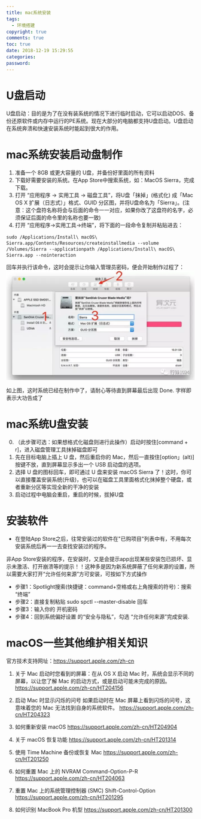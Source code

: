 ```yaml
---
title: mac系统安装
tags:
  - 环境搭建
copyright: true
comments: true
toc: true
date: 2018-12-19 15:29:55
categories:
password:
---
```


# U盘启动
U盘启动：目的是为了在没有装系统的情况下进行临时启动，它可以启动DOS、备份还原软件或内存中运行的PE系统。现在大部分的电脑都支持U盘启动。U盘启动在系统奔溃和快速安装系统时能起到很大的作用。


# mac系统安装启动盘制作
1. 准备一个 8GB 或更大容量的 U盘，并备份好里面的所有资料
2. 下载好需要安装的系统。在App Store中搜索系统，如：MacOS Sierra，完成下载。
3. 打开 “应用程序 → 实用工具 → 磁盘工具”，将U盘「抹掉」(格式化) 成「Mac OS X 扩展（日志式）」格式、GUID 分区图，并将U盘命名为「Sierra」。(注意：这个盘符名称将会与后面的命令一一对应，如果你改了这盘符的名字，必须保证后面的命令里的名称也要一致)
4. 打开 “应用程序→实用工具→终端”，将下面的一段命令复制并粘贴进去：
~~~
sudo /Applications/Install\ macOS\ Sierra.app/Contents/Resources/createinstallmedia --volume /Volumes/Sierra --applicationpath /Applications/Install\ macOS\ Sierra.app --nointeraction
~~~

回车并执行该命令，这时会提示让你输入管理员密码，便会开始制作过程了：
![image](../../pub-images/macOS制作U盘启动.png)

如上图，这时系统已经在制作中了，请耐心等待直到屏幕最后出现 Done. 字样即表示大功告成了

# mac系统U盘安装
0. （此步骤可选：如果想格式化磁盘则进行此操作）启动时按住[command + r]，进入磁盘管理工具抹掉磁盘即可
1. 先在目标电脑上插上 U 盘，然后重启你的 Mac，然后一直按住[option」(alt)] 按键不放，直到屏幕显示多出一个 USB 启动盘的选项。
2. 选择 U 盘的图标回车，即可通过 U 盘来安装 macOS Sierra 了！这时，你可以直接覆盖安装系统(升级)，也可以在磁盘工具里面格式化抹掉整个硬盘，或者重新分区等实现全新的干净的安装
3. 启动过程中电脑会重启，重启的时候，拔掉U盘


# 安装软件
* 在登陆App Store之后，往常安装过的软件在"已购项目"列表中有，不用每次安装系统后再一一去查找安装过的程序。

非App Store安装的程序，在安装时，又是会提示app出现某些安装包已损坏、显示未激活、打开崩溃等的提示！！这种多是因为新系统屏蔽了任何来源的设置，所以需要大家打开“允许任何来源”方可安装，可按如下方式操作
* 步骤1：Spotlight搜索(快捷键：command+空格或右上角搜索的符号)：搜索 “终端”
* 步骤2：直接复制粘贴 sudo spctl --master-disable   回车
* 步骤3：输入你的 开机密码
* 步骤4：回到系统偏好设置 的“安全与隐私”，勾选 “允许任何来源”完成安装.


# macOS一些其他维护相关知识
官方技术支持网址：https://support.apple.com/zh-cn
1. 关于 Mac 启动时您看到的屏幕：在从 OS X 启动 Mac 时，系统会显示不同的屏幕，以让您了解 Mac 的启动方式，或是启动可能未完成的原因。
https://support.apple.com/zh-cn/HT204156

2. 启动 Mac 时显示闪烁的问号
如果启动时在 Mac 屏幕上看到闪烁的问号，这意味着您的 Mac 无法找到自身的系统软件。
https://support.apple.com/zh-cn/HT204323

3. 如何重新安装 macOS
https://support.apple.com/zh-cn/HT204904

4. 关于 macOS 恢复功能
https://support.apple.com/zh-cn/HT201314

5. 使用 Time Machine 备份或恢复 Mac
https://support.apple.com/zh-cn/HT201250

6. 如何重置 Mac 上的 NVRAM        Command-Option-P-R 
https://support.apple.com/zh-cn/HT204063

7. 重置 Mac 上的系统管理控制器 (SMC)       Shift-Control-Option
https://support.apple.com/zh-cn/HT201295

8. 如何识别 MacBook Pro 机型
https://support.apple.com/zh-cn/HT201300